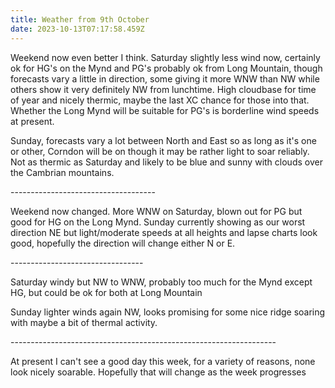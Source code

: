 ```yaml
---
title: Weather from 9th October
date: 2023-10-13T07:17:58.459Z
---
```

Weekend now even better I think.  Saturday slightly less wind now, certainly ok for HG's on the Mynd and PG's probably ok from Long Mountain, though forecasts vary a little in direction, some giving it more WNW than NW while others show it very definitely NW from lunchtime.  High cloudbase for time of year and nicely thermic, maybe the last XC chance for those into that.   Whether the Long Mynd will be suitable for PG's is borderline wind speeds at present.

Sunday, forecasts vary a lot between North and East so as long as it's one or other, Corndon will be on though it may be rather light to soar reliably.  Not as thermic  as Saturday and likely to be blue and sunny with clouds over the Cambrian mountains.

\------------------------------------

Weekend now changed.  More WNW on Saturday, blown out for PG but good for HG on the Long Mynd.  Sunday currently showing as our worst direction NE but light/moderate speeds at all heights and lapse charts look good, hopefully the direction will change either N or E.

\---------------------------------

Saturday windy but NW to WNW,  probably too much for the Mynd except HG, but could be ok for both at Long Mountain

Sunday lighter winds again NW, looks promising for some nice ridge soaring with maybe a bit of thermal activity.

\------------------------------------------------------------------

At present I can't see a good day this week, for a variety of reasons, none look nicely soarable.  Hopefully that will change as the week progresses